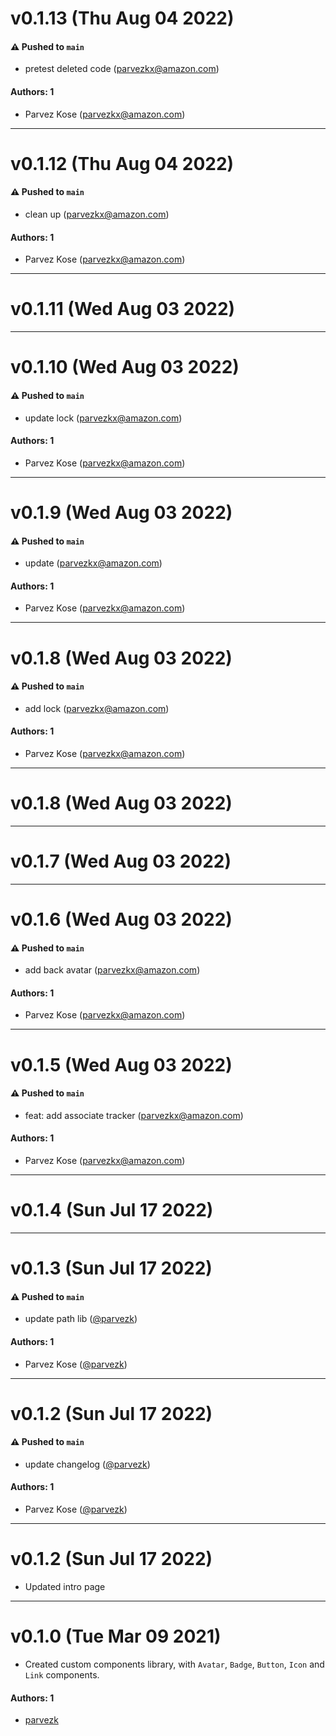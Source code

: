 # v0.1.13 (Thu Aug 04 2022)

#### ⚠️ Pushed to `main`

- pretest deleted code (parvezkx@amazon.com)

#### Authors: 1

- Parvez Kose (parvezkx@amazon.com)

---

# v0.1.12 (Thu Aug 04 2022)

#### ⚠️ Pushed to `main`

- clean up (parvezkx@amazon.com)

#### Authors: 1

- Parvez Kose (parvezkx@amazon.com)

---

# v0.1.11 (Wed Aug 03 2022)



---

# v0.1.10 (Wed Aug 03 2022)

#### ⚠️ Pushed to `main`

- update lock (parvezkx@amazon.com)

#### Authors: 1

- Parvez Kose (parvezkx@amazon.com)

---

# v0.1.9 (Wed Aug 03 2022)

#### ⚠️ Pushed to `main`

- update (parvezkx@amazon.com)

#### Authors: 1

- Parvez Kose (parvezkx@amazon.com)

---

# v0.1.8 (Wed Aug 03 2022)

#### ⚠️ Pushed to `main`

- add lock (parvezkx@amazon.com)

#### Authors: 1

- Parvez Kose (parvezkx@amazon.com)

---

# v0.1.8 (Wed Aug 03 2022)



---

# v0.1.7 (Wed Aug 03 2022)



---

# v0.1.6 (Wed Aug 03 2022)

#### ⚠️ Pushed to `main`

- add back avatar (parvezkx@amazon.com)

#### Authors: 1

- Parvez Kose (parvezkx@amazon.com)

---

# v0.1.5 (Wed Aug 03 2022)

#### ⚠️ Pushed to `main`

- feat: add associate tracker (parvezkx@amazon.com)

#### Authors: 1

- Parvez Kose (parvezkx@amazon.com)

---

# v0.1.4 (Sun Jul 17 2022)



---

# v0.1.3 (Sun Jul 17 2022)

#### ⚠️ Pushed to `main`

- update path lib ([@parvezk](https://github.com/parvezk))

#### Authors: 1

- Parvez Kose ([@parvezk](https://github.com/parvezk))

---

# v0.1.2 (Sun Jul 17 2022)

#### ⚠️ Pushed to `main`

- update changelog ([@parvezk](https://github.com/parvezk))

#### Authors: 1

- Parvez Kose ([@parvezk](https://github.com/parvezk))

---

# v0.1.2 (Sun Jul 17 2022)

- Updated intro page

---

# v0.1.0 (Tue Mar 09 2021)

- Created custom components library, with `Avatar`, `Badge`, `Button`, `Icon` and `Link` components.

#### Authors: 1

- [parvezk](https://github.com/parvezk/custom-components-lib.git)
